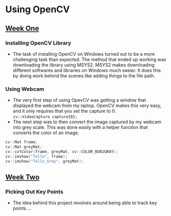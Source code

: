 # Using OpenCV
## <u>Week One</u>
### Installing OpenCV Library
- The task of installing OpenCV on Windows turned out to be a more challenging task than expected. The method that ended up working was downloading the library using MSYS2. MSYS2 makes downloading different softwares and libraries on Windows much easier. It does this by doing work behind the scenes like adding things to the file path.
### Using Webcam
- The very first step of using OpevCV was getting a window that displayed the webcam from my laptop. OpenCV makes this very easy, and it only requires that you set the capture to 0.   
`cv::VideoCapture capture{0};`
- The next step was to then convert the image captured by my webcam into grey scale. This was done easily with a helper function that converts the color of an image.
```c++
cv::Mat frame;
cv::Mat greyMat;
cv::cvtColor(frame, greyMat, cv::COLOR_BGR2GRAY);
cv::imshow("Tello", frame);
cv::imshow("Tello_Grey", greyMat);
```
## <u>Week Two</u>
### Picking Out Key Points
- The idea behind this project revolves around being able to track key points....
